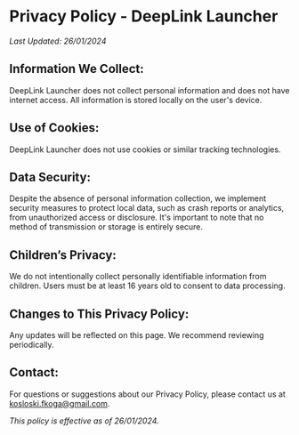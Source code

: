 # Privacy Policy - DeepLink Launcher

*Last Updated: 26/01/2024*

## Information We Collect:
DeepLink Launcher does not collect personal information and does not have internet access. All information is stored locally on the user's device.

## Use of Cookies:
DeepLink Launcher does not use cookies or similar tracking technologies.

## Data Security:
Despite the absence of personal information collection, we implement security measures to protect local data, such as crash reports or analytics, from unauthorized access or disclosure. It's important to note that no method of transmission or storage is entirely secure.

## Children’s Privacy:
We do not intentionally collect personally identifiable information from children. Users must be at least 16 years old to consent to data processing.

## Changes to This Privacy Policy:
Any updates will be reflected on this page. We recommend reviewing periodically.

## Contact:
For questions or suggestions about our Privacy Policy, please contact us at kosloski.fkoga@gmail.com.

*This policy is effective as of 26/01/2024.*